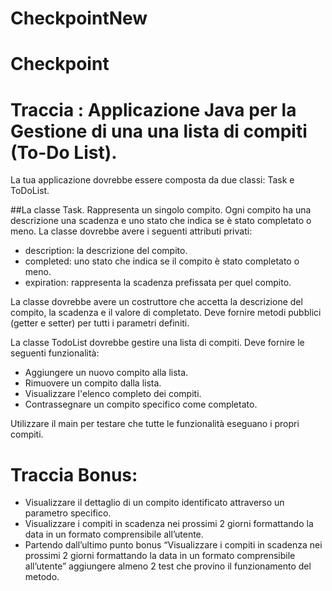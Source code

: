 # CheckpointNew

# Checkpoint

# Traccia : Applicazione Java per la Gestione di una una lista di compiti (To-Do List).
La tua applicazione dovrebbe essere composta da due classi: Task e ToDoList.

##La classe Task.
Rappresenta un singolo compito.
Ogni compito ha una descrizione una scadenza e uno stato che indica se è stato completato o meno.
La classe dovrebbe avere i seguenti attributi privati:
- description: la descrizione del compito.
- completed: uno stato che indica se il compito è stato completato o meno.
- expiration: rappresenta la scadenza prefissata per quel compito.


La classe dovrebbe avere un costruttore che accetta la descrizione del compito, la scadenza e il valore di completato.
Deve fornire metodi pubblici (getter e setter) per tutti i parametri definiti.


La classe TodoList dovrebbe gestire una lista di compiti. Deve fornire le seguenti funzionalità:
- Aggiungere un nuovo compito alla lista.
- Rimuovere un compito dalla lista.
- Visualizzare l'elenco completo dei compiti.
- Contrassegnare un compito specifico come completato.

Utilizzare il main per testare che tutte le funzionalità eseguano i propri compiti.

# Traccia Bonus:
- Visualizzare il dettaglio di un compito identificato attraverso un parametro specifico.
- Visualizzare i compiti in scadenza nei prossimi 2 giorni formattando la data in un formato comprensibile all’utente.
- Partendo dall’ultimo punto bonus “Visualizzare i compiti in scadenza nei prossimi 2 giorni formattando la data
  in un formato comprensibile all’utente” aggiungere almeno 2 test che provino il funzionamento del metodo.
